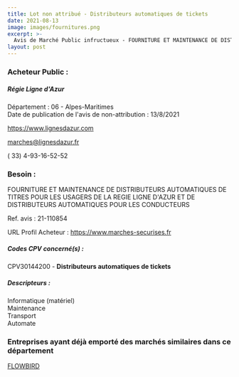 ```yaml
---
title: Lot non attribué - Distributeurs automatiques de tickets
date: 2021-08-13
image: images/fournitures.png
excerpt: >-
  Avis de Marché Public infructueux - FOURNITURE ET MAINTENANCE DE DISTRIBUTEURS AUTOMATIQUES DE TITRES POUR LES USAGERS DE LA REGIE LIGNE D'AZUR ET DE DISTRIBUTEURS AUTOMATIQUES POUR LES CONDUCTEURS
layout: post
---
```


### Acheteur Public :
##### Régie Ligne d'Azur
Département : 06 - Alpes-Maritimes<br/>
Date de publication de l'avis de non-attribution : 13/8/2021


https://www.lignesdazur.com

marches@lignesdazur.fr

( 33) 4-93-16-52-52
### Besoin :

FOURNITURE ET MAINTENANCE DE DISTRIBUTEURS AUTOMATIQUES DE TITRES POUR LES USAGERS DE LA REGIE LIGNE D'AZUR ET DE DISTRIBUTEURS AUTOMATIQUES POUR LES CONDUCTEURS

Ref. avis : 21-110854

URL Profil Acheteur : https://www.marches-securises.fr

##### Codes CPV concerné(s) :
CPV30144200 - **Distributeurs automatiques de tickets** <br/>

##### Descripteurs :
Informatique (matériel) <br/>
Maintenance <br/>
Transport <br/>
Automate <br/>

### Entreprises ayant déjà emporté des marchés similaires dans ce département
<a href="/entreprise-562/siren-444719272">FLOWBIRD</a><br/><br/>
